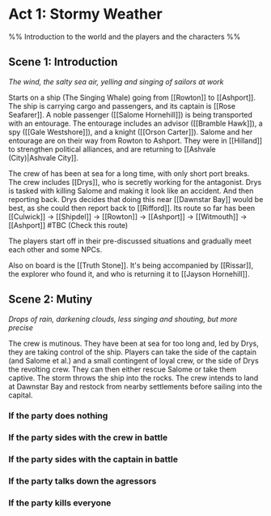 # Act 1: Stormy Weather

%% Introduction to the world and the players and the characters %%

## Scene 1: Introduction

*The wind, the salty sea air, yelling and singing of sailors at work*

Starts on a ship (The Singing Whale) going from [[Rowton]] to [[Ashport]]. The ship is carrying cargo and passengers, and its captain is [[Rose Seafarer]]. A noble passenger ([[Salome Hornehill]]) is being transported with an entourage. The entourage includes an advisor ([[Bramble Hawk]]), a spy ([[Gale Westshore]]), and a knight ([[Orson Carter]]). Salome and her entourage are on their way from Rowton to Ashport. They were in [[Hilland]] to strengthen political alliances, and are returning to [[Ashvale (City)|Ashvale City]].

The crew of has been at sea for a long time, with only short port breaks. The crew includes [[Drys]], who is secretly working for the antagonist. Drys is tasked with killing Salome and making it look like an accident. And then reporting back. Drys decides that doing this near [[Dawnstar Bay]] would be best, as she could then report back to [[Rifford]]. Its route so far has been [[Culwick]] -> [[Shipdel]] -> [[Rowton]] -> [[Ashport]] -> [[Witmouth]] -> [[Ashport]] #TBC (Check this route)

The players start off in their pre-discussed situations and gradually meet each other and some NPCs.

Also on board is the [[Truth Stone]]. It's being accompanied by [[Rissar]], the explorer who found it, and who is returning it to [[Jayson Hornehill]].

## Scene 2: Mutiny

*Drops of rain, darkening clouds, less singing and shouting, but more precise*

The crew is mutinous. They have been at sea for too long and, led by Drys, they are taking control of the ship. Players can take the side of the captain (and Salome et al.) and a small contingent of loyal crew, or the side of Drys the revolting crew. They can then either rescue Salome or take them captive. The storm throws the ship into the rocks. The crew intends to land at Dawnstar Bay and restock from nearby settlements before sailing into the capital.

### If the party does nothing
### If the party sides with the crew in battle
### If the party sides with the captain in battle
### If the party talks down the agressors
### If the party kills everyone

